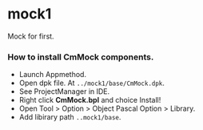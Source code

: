 mock1
==========

Mock for first.

### How to install CmMock components. ###

+   Launch Appmethod.
+   Open dpk file. At `../mock1/base/CmMock.dpk`.
+   See ProjectManager in IDE.
+   Right click **CmMock.bpl** and choice Install!
+   Open Tool > Option > Object Pascal Option > Library.
+   Add libirary path `..mock1/base`.

